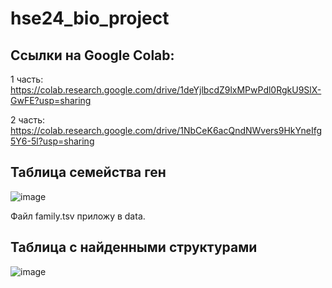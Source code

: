 # hse24_bio_project

## Ссылки на Google Colab:

1 часть: https://colab.research.google.com/drive/1deYjlbcdZ9lxMPwPdl0RgkU9SlX-GwFE?usp=sharing

2 часть: https://colab.research.google.com/drive/1NbCeK6acQndNWvers9HkYneIfg5Y6-5l?usp=sharing

## Таблица семейства ген

![image](https://github.com/Alejjandro0/hse24_bio_project/assets/90442987/c68651d8-c07b-4607-9017-8fd8d9d115d7)

Файл family.tsv приложу в data.

## Таблица с найденными структурами

![image](https://github.com/Alejjandro0/hse24_bio_project/assets/90442987/1a26bd62-47f4-4a93-bc5b-6930b1941721)


